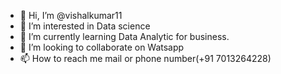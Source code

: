 - 👋 Hi, I’m @vishalkumar11
- 👀 I’m interested in Data science 
- 🌱 I’m currently learning Data Analytic for business.
- 💞️ I’m looking to collaborate on Watsapp
- 📫 How to reach me mail or phone number(+91 7013264228)

<!---
vishalkumar11/vishalkumar11 is a ✨ special ✨ repository because its `README.md` (this file) appears on your GitHub profile.
You can click the Preview link to take a look at your changes.
--->
